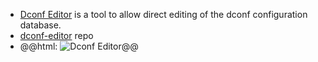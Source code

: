 - [Dconf Editor](https://apps.gnome.org/DconfEditor/) is a tool to allow direct editing of the dconf configuration database.
- [dconf-editor](https://gitlab.gnome.org/GNOME/dconf-editor) repo
- @@html: <img src="https://apps.gnome.org/assets/screenshots/ca.desrt.dconf-editor/screenshot1.png" alt="Dconf Editor" class="invert" />@@